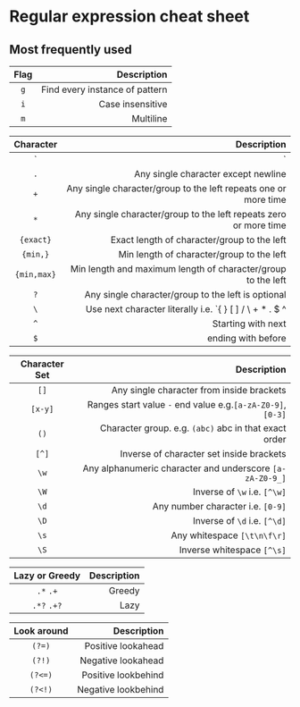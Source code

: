 # Regular expression cheat sheet

## Most frequently used

| Flag   |      Description      | 
|:----------:|-------------:|
| `g` |  Find every instance of pattern | 
| `i` |    Case insensitive   | 
| `m` |    Multiline   | 

| Character   |      Description      | 
|:----------:|-------------:|
| `|` |    Or condition   |     
| `.` |    Any single character except newline   |     
| `+` |  Any single character/group to the left repeats one or more time | 
| `*` | Any single character/group to the left repeats zero or more time |
| `{exact}` |    Exact length of character/group to the left   |     
| `{min,}` |    Min length of character/group to the left   |     
| `{min,max}` |    Min length and maximum length of character/group to the left   |     
| `?` |    Any single character/group to the left is optional   |     
| `\` |    Use next character literally i.e. `{ } [ ] / \ + * . $ ^ | ?`  |     
| `^` |    Starting with next   |     
| `$` |    ending with before   |     

| Character Set  |      Description      | 
|:----------:|-------------:|
| `[]` |    Any single character from inside brackets   |     
| `[x-y]` |    Ranges start value `-` end value e.g.`[a-zA-Z0-9]`, `[0-3]`    |     
| `()` |    Character group. e.g. `(abc)` abc in that exact order   |     
| `[^]` |    Inverse of character set inside brackets   |     
| `\w` |    Any alphanumeric character and underscore `[a-zA-Z0-9_]`   |     
| `\W` |    Inverse of `\w` i.e. `[^\w]`   |     
| `\d` |    Any number character i.e. `[0-9]`   |     
| `\D` |    Inverse of `\d` i.e. `[^\d]`   |     
| `\s` |    Any whitespace `[\t\n\f\r]`   |     
| `\S` |    Inverse whitespace `[^\s]`   | 

| Lazy or Greedy  |      Description      | 
|:----------:|-------------:|
| `.*` `.+` |    Greedy   |     
| `.*?` `.+?` |    Lazy   |     

| Look around  |      Description      | 
|:----------:|-------------:|
| `(?=)` |    Positive lookahead   |     
| `(?!)` |    Negative lookahead   |     
| `(?<=)` |    Positive lookbehind   |     
| `(?<!)` |    Negative lookbehind   |     